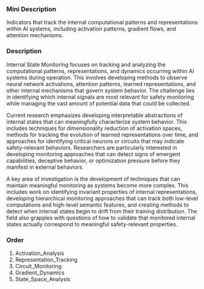 ### Mini Description

Indicators that track the internal computational patterns and representations within AI systems, including activation patterns, gradient flows, and attention mechanisms.

### Description

Internal State Monitoring focuses on tracking and analyzing the computational patterns, representations, and dynamics occurring within AI systems during operation. This involves developing methods to observe neural network activations, attention patterns, learned representations, and other internal mechanisms that govern system behavior. The challenge lies in identifying which internal signals are most relevant for safety monitoring while managing the vast amount of potential data that could be collected.

Current research emphasizes developing interpretable abstractions of internal states that can meaningfully characterize system behavior. This includes techniques for dimensionality reduction of activation spaces, methods for tracking the evolution of learned representations over time, and approaches for identifying critical neurons or circuits that may indicate safety-relevant behaviors. Researchers are particularly interested in developing monitoring approaches that can detect signs of emergent capabilities, deceptive behavior, or optimization pressure before they manifest in external behaviors.

A key area of investigation is the development of techniques that can maintain meaningful monitoring as systems become more complex. This includes work on identifying invariant properties of internal representations, developing hierarchical monitoring approaches that can track both low-level computations and high-level semantic features, and creating methods to detect when internal states begin to drift from their training distribution. The field also grapples with questions of how to validate that monitored internal states actually correspond to meaningful safety-relevant properties.

### Order

1. Activation_Analysis
2. Representation_Tracking
3. Circuit_Monitoring
4. Gradient_Dynamics
5. State_Space_Analysis
